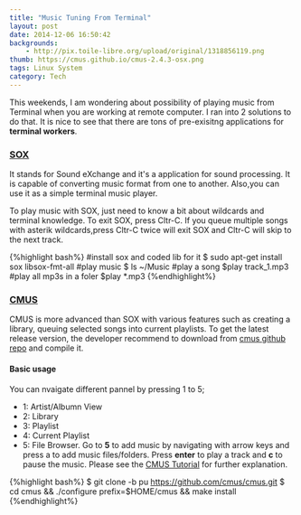 ```yaml
---
title: "Music Tuning From Terminal"
layout: post
date: 2014-12-06 16:50:42
backgrounds:
    - http://pix.toile-libre.org/upload/original/1318856119.png
thumb: https://cmus.github.io/cmus-2.4.3-osx.png
tags: Linux System	
category: Tech
---
```


This weekends, I am wondering about possibility of playing music from Terminal when you are working at remote computer. I ran into 2 solutions to do that. It is nice to see that there are tons of pre-exisitng applications for **terminal workers**.

### <a href="http://www.wikiwand.com/en/SoX" target="_blank">SOX</a>

It stands for Sound eXchange and it's a application for sound processing. It is capable of converting music format from one to another.  Also,you can use it as a simple terminal music player. 

To play music with SOX, just need to know a bit about wildcards and terminal knowledge. To exit SOX, press Cltr-C. If you queue multiple songs with asterik wildcards,press Cltr-C twice will exit SOX and Cltr-C will skip to the next track. 

{%highlight bash%}
#install sox and coded lib for it
$ sudo apt-get install sox libsox-fmt-all
#play music
$ ls ~/Music
#play a song
$play track_1.mp3 
#play all mp3s in a foler
$play *.mp3
{%endhighlight%}

### <a href="https://cmus.github.io/" target="_blank">CMUS</a>
CMUS is more advanced than SOX with various features such as creating a library, queuing selected songs into current playlists. To get the latest release version, the developer recommend to download from <a href="https://github.com/cmus/cmus.git">cmus github repo</a> and compile it. 

#### Basic usage
You can nvaigate different pannel by pressing 1 to 5;
* 1: Artist/Albumn View
* 2: Library
* 3: Playlist
* 4: Current Playlist
* 5: File Browser. Go to **5** to add music by navigating with arrow keys and press a to add music files/folders. Press **enter** to play a track and **c** to pause the music. Please see the <a href="https://github.com/cmus/cmus/blob/master/Doc/cmus-tutorial.txt" target="_blank">CMUS Tutorial</a> for further explanation.

{%highlight bash%}
$ git clone -b pu https://github.com/cmus/cmus.git
$ cd cmus && ./configure prefix=$HOME/cmus && make install
{%endhighlight%}




